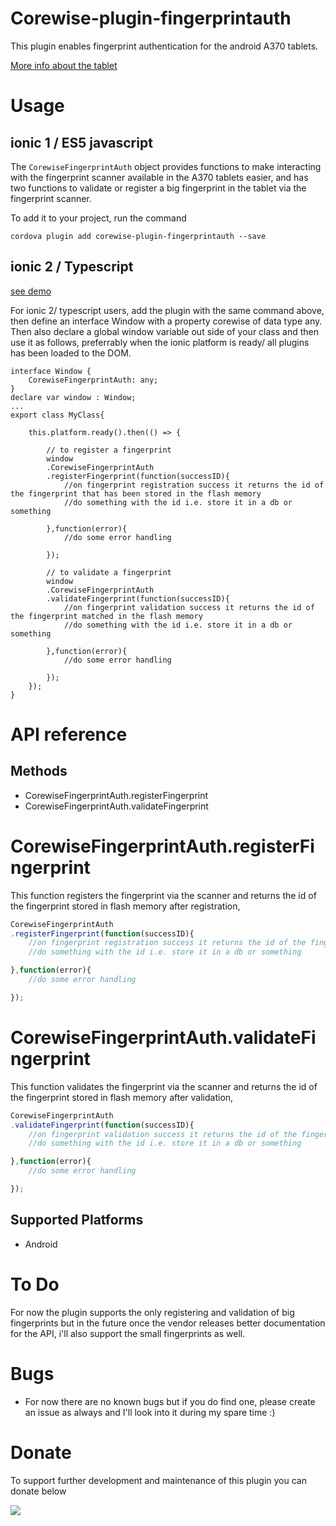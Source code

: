 # Corewise-plugin-fingerprintauth

This plugin enables fingerprint authentication for the android A370 tablets.      

[More info about the tablet](https://github.com/mul1sh/corewise-fingerprintauth-demo)


# Usage

ionic 1 / ES5 javascript
------------------------

The `CorewiseFingerprintAuth` object provides functions to make interacting with the fingerprint scanner available in the A370 tablets easier, and has two functions to validate or register a big fingerprint in the tablet via the fingerprint scanner.

To add it to your project, run the command

    cordova plugin add corewise-plugin-fingerprintauth --save

ionic 2 / Typescript
--------------------

[see demo](https://github.com/mul1sh/corewise-fingerprintauth-demo)

For ionic 2/ typescript users, add the plugin with the same command above, then define an interface Window with a property corewise of data type any. Then also declare a global window variable out side of your class and then use it as follows, preferrably when the ionic platform is ready/ all plugins has been loaded to the DOM.

	interface Window {
        CorewiseFingerprintAuth: any;
    }
    declare var window : Window;
    ...
    export class MyClass{

        this.platform.ready().then(() => {
            
			// to register a fingerprint
			window
			.CorewiseFingerprintAuth
			.registerFingerprint(function(successID){
				//on fingerprint registration success it returns the id of the fingerprint that has been stored in the flash memory
				//do something with the id i.e. store it in a db or something

			},function(error){
				//do some error handling

			});

			// to validate a fingerprint
			window
			.CorewiseFingerprintAuth
			.validateFingerprint(function(successID){
				//on fingerprint validation success it returns the id of the fingerprint matched in the flash memory
				//do something with the id i.e. store it in a db or something

			},function(error){
				//do some error handling

			});
        });
    }


# API reference

Methods
-------

- CorewiseFingerprintAuth.registerFingerprint
- CorewiseFingerprintAuth.validateFingerprint


CorewiseFingerprintAuth.registerFingerprint
===========================================

This function registers the fingerprint via the scanner and returns the id of the fingerprint stored in flash memory after registration, 
    
```javascript
CorewiseFingerprintAuth
.registerFingerprint(function(successID){
	//on fingerprint registration success it returns the id of the fingerprint that has been stored in the flash memory
	//do something with the id i.e. store it in a db or something

},function(error){
    //do some error handling

});
```

CorewiseFingerprintAuth.validateFingerprint
===========================================

This function validates the fingerprint via the scanner and returns the id of the fingerprint stored in flash memory after validation, 

```javascript
CorewiseFingerprintAuth
.validateFingerprint(function(successID){
	//on fingerprint validation success it returns the id of the fingerprint matched in the flash memory
	//do something with the id i.e. store it in a db or something

},function(error){
    //do some error handling

});
```


Supported Platforms
-------------------

- Android


# To Do

For now the plugin supports the only registering and validation of big fingerprints but in the future once the vendor releases better documentation for the API, i'll also support the small fingerprints as well.

# Bugs

- For now there are no known bugs but if you do find one, please create an issue as always and I'll look into it during my spare time :)

# Donate

To support further development and maintenance of this plugin you can donate below

[![](https://www.paypalobjects.com/en_US/i/btn/btn_donateCC_LG.gif)](https://www.paypal.com/cgi-bin/webscr?cmd=_s-xclick&hosted_button_id=FU2TZH26C3HQQ)




